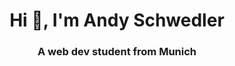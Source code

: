 <h1 align="center">Hi 👋, I'm Andy Schwedler</h1>
<h3 align="center">A web dev student from Munich</h3>
